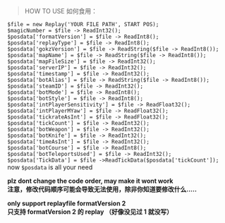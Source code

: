 >HOW TO USE 如何食用：  

`$file = new Replay('YOUR FILE PATH', START POS);`  
`$magicNumber = $file -> ReadInt32();`  
`$posdata['formatVersion'] = $file -> ReadInt8();`  
`$posdata['replayType'] = $file -> ReadInt8();`  
`$posdata['gokzVersion'] = $file -> ReadString($file -> ReadInt8());`  
`$posdata['mapName'] = $file -> ReadString($file -> ReadInt8());`  
`$posdata['mapFileSize'] = $file -> ReadInt32();`  
`$posdata['serverIP'] = $file -> ReadInt32();`  
`$posdata['timestamp'] = $file -> ReadInt32();`  
`$posdata['botAlias'] = $file -> ReadString($file -> ReadInt8());`  
`$posdata['steamID'] = $file -> ReadInt32();`  
`$posdata['botMode'] = $file -> ReadInt8();`  
`$posdata['botStyle'] = $file -> ReadInt8();`  
`$posdata['intPlayerSensitivity'] = $file -> ReadFloat32();`  
`$posdata['intPlayerMYaw'] = $file -> ReadFloat32();`  
`$posdata['tickrateAsInt'] = $file -> ReadFloat32();`  
`$posdata['tickCount'] = $file -> ReadInt32();`  
`$posdata['botWeapon'] = $file -> ReadInt32();`  
`$posdata['botKnife'] = $file -> ReadInt32();`  
`$posdata['timeAsInt'] = $file -> ReadInt32();`  
`$posdata['botCourse'] = $file -> ReadInt8();`  
`$posdata['botTeleportsUsed'] = $file -> ReadInt32();`  
`$posdata['TickData'] = $file ->ReadTickData($posdata['tickCount']);`  
now `$posdata` is all your need  

**plz dont change the code order, may make it wont work**  
**注意，修改代码顺序可能会导致无法使用，除非你知道要修改什么.....**  

**only support replayfile formatVersion 2**  
**只支持 formatVersion 2 的 replay （好像没见过 1 就没写）**
